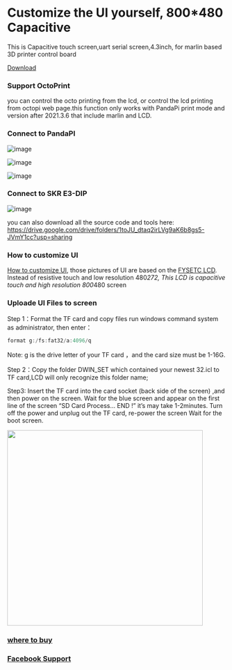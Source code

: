 # Customize the UI yourself, 800*480 Capacitive
This is Capacitive touch screen,uart serial screen,4.3inch, for marlin based 3D printer control board

[Download](https://drive.google.com/drive/folders/1toJU_dtaq2irLVg9aK6b8gs5-JVmY1cc?usp=sharing)

### Support OctoPrint
you can control the octo printing from the lcd, or control the lcd printing from octopi web page.this function only works with PandaPi print mode and version after 2021.3.6 that include marlin and LCD.


### Connect to PandaPI

![image](https://gitee.com/markyue/pandapi_wiki/raw/master/imges/34552.jpg)

![image](https://gitee.com/markyue/pandapi_wiki/raw/master/imges/134412.jpg)

![image](https://gitee.com/markyue/pandapi_wiki/raw/master/imges/V28/13091002.jpg)

### Connect to SKR E3-DIP
![image](https://gitee.com/markyue/pandapi_wiki/raw/master/imges/151653.jpg)

you can also download all the source code and tools here: https://drive.google.com/drive/folders/1toJU_dtaq2irLVg9aK6b8gs5-JVmY1cc?usp=sharing

### How to customize UI
[How to customize UI](https://github.com/markniu/PandaPi/wiki/Customize-the-UI-(replace-Image)), those pictures of UI are based on the [FYSETC LCD](https://github.com/FYSETC/FYSTLCD). 
Instead of resistive touch and low resolution 480*272, This LCD is capacitive touch and high resolution 800*480 screen

### Uploade UI Files to screen
Step 1：Format the TF card and copy files run windows command system as administrator, then enter：
```c
format g:/fs:fat32/a:4096/q
```
Note: g is the drive letter of your TF card ，and the card size must be 1-16G.

Step 2：Copy the folder DWIN_SET which contained your newest 32.icl to TF card,LCD will only recognize this folder name;

Step3:  Insert the TF card into the card socket (back side of the screen) ,and then power on the screen. Wait for the blue screen and appear on the first line of the screen “SD Card Process... END !” it’s may take 1-2minutes. Turn off the power and unplug out the TF card, re-power the screen Wait for the boot screen.

<img width="450"  src="https://gitee.com/markyue/pandapi_wiki/raw/master/imges/update_lcd.jpg"/>


### [where to buy  ](https://www.pandapi3d.com/product-page/serial-800-480-capacitive-touch-screen-for-printer)


### [Facebook Support](https://www.facebook.com/groups/380795976169477/)
